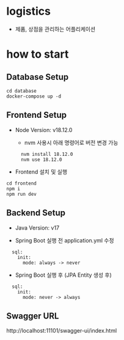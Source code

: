 # logistics

- 제품, 상점을 관리하는 어플리케이션

# how to start

## Database Setup

```
cd database
docker-compose up -d
```

## Frontend Setup

- Node Version: v18.12.0

  - nvm 사용시 아래 명령어로 버전 변경 가능

  ```
    nvm install 18.12.0
    nvm use 18.12.0
  ```

- Frontend 설치 및 실행

```
cd frontend
npm i
npm run dev
```

## Backend Setup

- Java Version: v17

- Spring Boot 실행 전 application.yml 수정

```
  sql:
    init:
      mode: always -> never
```

- Spring Boot 실행 후 (JPA Entity 생성 후)

```
  sql:
    init:
      mode: never -> always
```

## Swagger URL

http://localhost:11101/swagger-ui/index.html
